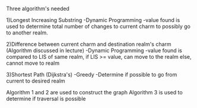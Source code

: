 Three algorithm's needed

1)Longest Increasing Substring
  -Dynamic Programming
  -value found is used to determine total number of changes
     to current charm to possibly go to another realm.

2)Difference between current charm and destination realm's charm
(Algorithm discussed in lecture)
  -Dynamic Programming
  -value found is compared to LIS of same realm,
     if LIS >= value, can move to the realm
     else, cannot move to realm

3)Shortest Path (Dijkstra's)
  -Greedy
  -Determine if possible to go from current to desired realm



Algorithm 1 and 2 are used to construct the graph
Algorithm 3 is used to determine if traversal is possible
